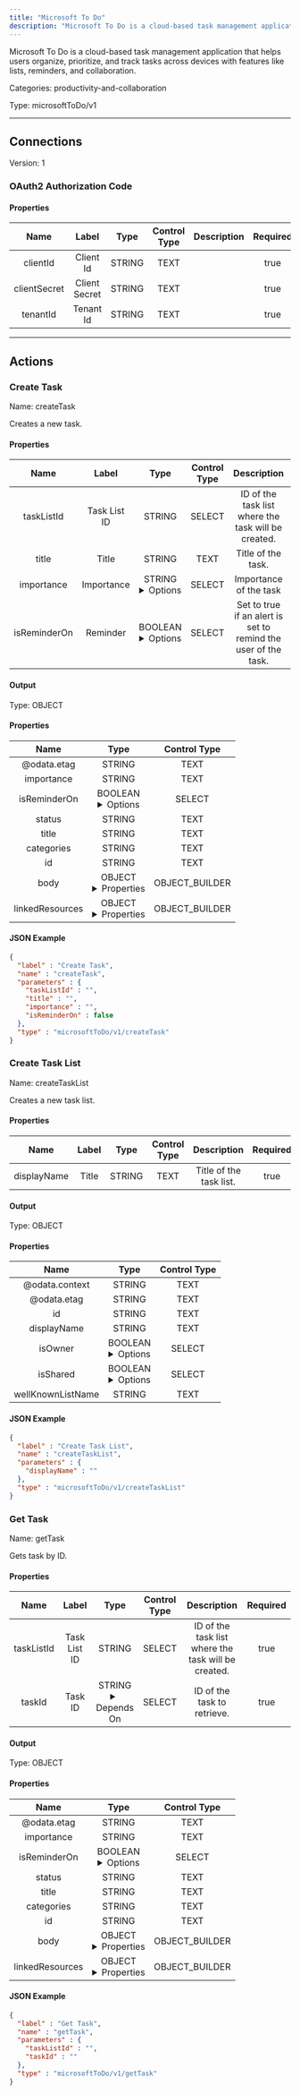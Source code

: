 ```yaml
---
title: "Microsoft To Do"
description: "Microsoft To Do is a cloud-based task management application that helps users organize, prioritize, and track tasks across devices with features like lists, reminders, and collaboration."
---
```


Microsoft To Do is a cloud-based task management application that helps users organize, prioritize, and track tasks across devices with features like lists, reminders, and collaboration.


Categories: productivity-and-collaboration


Type: microsoftToDo/v1

<hr />



## Connections

Version: 1


### OAuth2 Authorization Code

#### Properties

|      Name       |      Label     |     Type     |    Control Type     |     Description     | Required |
|:---------------:|:--------------:|:------------:|:-------------------:|:-------------------:|:--------:|
| clientId | Client Id | STRING | TEXT |  | true |
| clientSecret | Client Secret | STRING | TEXT |  | true |
| tenantId | Tenant Id | STRING | TEXT |  | true |





<hr />



## Actions


### Create Task
Name: createTask

Creates a new task.

#### Properties

|      Name       |      Label     |     Type     |    Control Type     |     Description     | Required |
|:---------------:|:--------------:|:------------:|:-------------------:|:-------------------:|:--------:|
| taskListId | Task List ID | STRING | SELECT | ID of the task list where the task will be created. | true |
| title | Title | STRING | TEXT | Title of the task. | true |
| importance | Importance | STRING <details> <summary> Options </summary> low, normal, high </details> | SELECT | Importance of the task | false |
| isReminderOn | Reminder | BOOLEAN <details> <summary> Options </summary> true, false </details> | SELECT | Set to true if an alert is set to remind the user of the task. | false |


#### Output



Type: OBJECT


#### Properties

|     Name     |     Type     |    Control Type     |
|:------------:|:------------:|:-------------------:|
| @odata.etag | STRING | TEXT |
| importance | STRING | TEXT |
| isReminderOn | BOOLEAN <details> <summary> Options </summary> true, false </details> | SELECT |
| status | STRING | TEXT |
| title | STRING | TEXT |
| categories | STRING | TEXT |
| id | STRING | TEXT |
| body | OBJECT <details> <summary> Properties </summary> {STRING\(content), STRING\(contentType)} </details> | OBJECT_BUILDER |
| linkedResources | OBJECT <details> <summary> Properties </summary> {STRING\(id), STRING\(webUrl), STRING\(applicationName), STRING\(displayName)} </details> | OBJECT_BUILDER |




#### JSON Example
```json
{
  "label" : "Create Task",
  "name" : "createTask",
  "parameters" : {
    "taskListId" : "",
    "title" : "",
    "importance" : "",
    "isReminderOn" : false
  },
  "type" : "microsoftToDo/v1/createTask"
}
```


### Create Task List
Name: createTaskList

Creates a new task list.

#### Properties

|      Name       |      Label     |     Type     |    Control Type     |     Description     | Required |
|:---------------:|:--------------:|:------------:|:-------------------:|:-------------------:|:--------:|
| displayName | Title | STRING | TEXT | Title of the task list. | true |


#### Output



Type: OBJECT


#### Properties

|     Name     |     Type     |    Control Type     |
|:------------:|:------------:|:-------------------:|
| @odata.context | STRING | TEXT |
| @odata.etag | STRING | TEXT |
| id | STRING | TEXT |
| displayName | STRING | TEXT |
| isOwner | BOOLEAN <details> <summary> Options </summary> true, false </details> | SELECT |
| isShared | BOOLEAN <details> <summary> Options </summary> true, false </details> | SELECT |
| wellKnownListName | STRING | TEXT |




#### JSON Example
```json
{
  "label" : "Create Task List",
  "name" : "createTaskList",
  "parameters" : {
    "displayName" : ""
  },
  "type" : "microsoftToDo/v1/createTaskList"
}
```


### Get Task
Name: getTask

Gets task by ID.

#### Properties

|      Name       |      Label     |     Type     |    Control Type     |     Description     | Required |
|:---------------:|:--------------:|:------------:|:-------------------:|:-------------------:|:--------:|
| taskListId | Task List ID | STRING | SELECT | ID of the task list where the task will be created. | true |
| taskId | Task ID | STRING <details> <summary> Depends On </summary> taskListId </details> | SELECT | ID of the task to retrieve. | true |


#### Output



Type: OBJECT


#### Properties

|     Name     |     Type     |    Control Type     |
|:------------:|:------------:|:-------------------:|
| @odata.etag | STRING | TEXT |
| importance | STRING | TEXT |
| isReminderOn | BOOLEAN <details> <summary> Options </summary> true, false </details> | SELECT |
| status | STRING | TEXT |
| title | STRING | TEXT |
| categories | STRING | TEXT |
| id | STRING | TEXT |
| body | OBJECT <details> <summary> Properties </summary> {STRING\(content), STRING\(contentType)} </details> | OBJECT_BUILDER |
| linkedResources | OBJECT <details> <summary> Properties </summary> {STRING\(id), STRING\(webUrl), STRING\(applicationName), STRING\(displayName)} </details> | OBJECT_BUILDER |




#### JSON Example
```json
{
  "label" : "Get Task",
  "name" : "getTask",
  "parameters" : {
    "taskListId" : "",
    "taskId" : ""
  },
  "type" : "microsoftToDo/v1/getTask"
}
```




